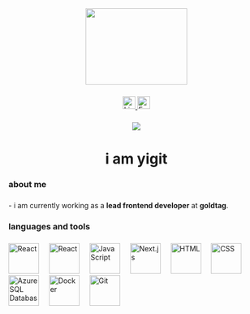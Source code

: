 <div align="center">
  <img height="150" width="200" src="https://media1.giphy.com/media/v1.Y2lkPTc5MGI3NjExNWRmZXI5bmxkOWp2OTZtaW13NndpMGFseGV2Nzl2bjR5dHZ5d2pmbyZlcD12MV9pbnRlcm5hbF9naWZfYnlfaWQmY3Q9Zw/fByehYIrOIzO8XolJK/giphy.gif"  />
</div>

###

<div align="center">
  <a href="https://www.linkedin.com/in/yigitogulbayarlar">
    <img src="https://img.shields.io/static/v1?message=LinkedIn&logo=linkedin&label=&color=0077B5&logoColor=white&labelColor=&style=for-the-badge" height="25" alt="LinkedIn" />
  </a>
  <a href="mailto:yigitogulbayarlar@goldtagapp.com">
    <img src="https://img.shields.io/static/v1?message=Email&logo=gmail&label=&color=EA4335&logoColor=white&labelColor=&style=for-the-badge" height="25" alt="Email" />
  </a>
</div>

###

<div align="center">
  <img src="https://visitor-badge.laobi.icu/badge?page_id=yigitGoldtag.yigitGoldtag&" />
</div>

###

<h1 align="center">i am yigit</h1>

###

<h3 align="left">about me</h3>

###

<p align="left">
  - i am currently working as a <strong>lead frontend developer</strong> at <strong>goldtag</strong>.<br>
</p>

###

<h3 align="left">languages and tools</h3>

###
<div align="left">
  <img src="https://cdn.jsdelivr.net/gh/devicons/devicon/icons/react/react-original-wordmark.svg" height="60" alt="React" />
  <img width="12" />
  <img src="https://cdn.worldvectorlogo.com/logos/react-native-1.svg" height="60" alt="React" />
  <img width="12" />
  <img src="https://cdn.jsdelivr.net/gh/devicons/devicon/icons/javascript/javascript-original.svg" height="60" alt="JavaScript" />
  <img width="12" />
<img src="https://img.icons8.com/?size=100&id=r2OarXWQc7B6&format=png&color=FFFFFF" height="60" alt="Next.js" />
  <img width="12" />
  <img src="https://cdn.jsdelivr.net/gh/devicons/devicon/icons/html5/html5-original-wordmark.svg" height="60" alt="HTML" />
  <img width="12" />
  <img src="https://cdn.jsdelivr.net/gh/devicons/devicon/icons/css3/css3-original-wordmark.svg" height="60" alt="CSS" />
  <img width="12" />
  <img src="https://cdn.jsdelivr.net/gh/devicons/devicon/icons/azure/azure-original.svg" height="60" alt="Azure SQL Database" />
  <img width="12" />
  <img src="https://cdn.jsdelivr.net/gh/devicons/devicon/icons/docker/docker-plain-wordmark.svg" height="60" alt="Docker" />
  <img width="12" />
  <img src="https://cdn.jsdelivr.net/gh/devicons/devicon/icons/git/git-original-wordmark.svg" height="60" alt="Git" />
</div>


